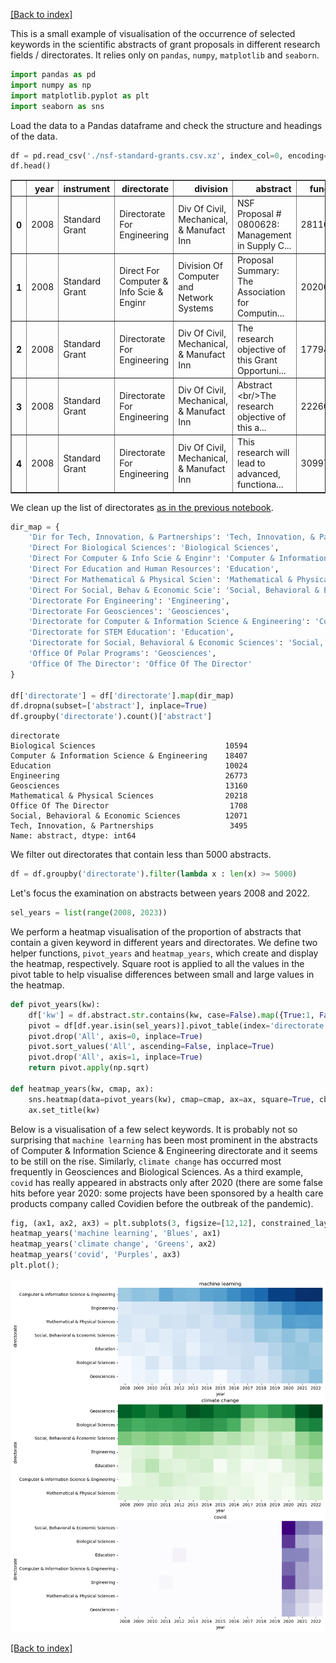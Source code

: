 [[Back to index]](./index.html)

This is a small example of visualisation of the occurrence of selected keywords in the scientific abstracts of grant proposals in different research fields / directorates. It relies only on `pandas`, `numpy`, `matplotlib` and `seaborn`.


```python
import pandas as pd
import numpy as np
import matplotlib.pyplot as plt
import seaborn as sns
```

Load the data to a Pandas dataframe and check the structure and headings of the data.


```python
df = pd.read_csv('./nsf-standard-grants.csv.xz', index_col=0, encoding='utf-8')
df.head()
```




<div>
<style scoped>
    .dataframe tbody tr th:only-of-type {
        vertical-align: middle;
    }

    .dataframe tbody tr th {
        vertical-align: top;
    }

    .dataframe thead th {
        text-align: right;
    }
</style>
<table border="1" class="dataframe">
  <thead>
    <tr style="text-align: right;">
      <th></th>
      <th>year</th>
      <th>instrument</th>
      <th>directorate</th>
      <th>division</th>
      <th>abstract</th>
      <th>funding</th>
    </tr>
  </thead>
  <tbody>
    <tr>
      <th>0</th>
      <td>2008</td>
      <td>Standard Grant</td>
      <td>Directorate For Engineering</td>
      <td>Div Of Civil, Mechanical, &amp; Manufact Inn</td>
      <td>NSF Proposal # 0800628: Management in Supply C...</td>
      <td>281167.0</td>
    </tr>
    <tr>
      <th>1</th>
      <td>2008</td>
      <td>Standard Grant</td>
      <td>Direct For Computer &amp; Info Scie &amp; Enginr</td>
      <td>Division Of Computer and Network Systems</td>
      <td>Proposal Summary: The Association for Computin...</td>
      <td>20200.0</td>
    </tr>
    <tr>
      <th>2</th>
      <td>2008</td>
      <td>Standard Grant</td>
      <td>Directorate For Engineering</td>
      <td>Div Of Civil, Mechanical, &amp; Manufact Inn</td>
      <td>The research objective of this Grant Opportuni...</td>
      <td>177948.0</td>
    </tr>
    <tr>
      <th>3</th>
      <td>2008</td>
      <td>Standard Grant</td>
      <td>Directorate For Engineering</td>
      <td>Div Of Civil, Mechanical, &amp; Manufact Inn</td>
      <td>Abstract &lt;br/&gt;The research objective of this a...</td>
      <td>222600.0</td>
    </tr>
    <tr>
      <th>4</th>
      <td>2008</td>
      <td>Standard Grant</td>
      <td>Directorate For Engineering</td>
      <td>Div Of Civil, Mechanical, &amp; Manufact Inn</td>
      <td>This research will lead to advanced, functiona...</td>
      <td>309973.0</td>
    </tr>
  </tbody>
</table>
</div>



We clean up the list of directorates [as in the previous notebook](./initial_exploration.html).


```python
dir_map = {
    'Dir for Tech, Innovation, & Partnerships': 'Tech, Innovation, & Partnerships', 
    'Direct For Biological Sciences': 'Biological Sciences', 
    'Direct For Computer & Info Scie & Enginr': 'Computer & Information Science & Engineering', 
    'Direct For Education and Human Resources': 'Education', 
    'Direct For Mathematical & Physical Scien': 'Mathematical & Physical Sciences', 
    'Direct For Social, Behav & Economic Scie': 'Social, Behavioral & Economic Sciences', 
    'Directorate For Engineering': 'Engineering', 
    'Directorate For Geosciences': 'Geosciences', 
    'Directorate for Computer & Information Science & Engineering': 'Computer & Information Science & Engineering', 
    'Directorate for STEM Education': 'Education', 
    'Directorate for Social, Behavioral & Economic Sciences': 'Social, Behavioral & Economic Sciences', 
    'Office Of Polar Programs': 'Geosciences', 
    'Office Of The Director': 'Office Of The Director'
}

df['directorate'] = df['directorate'].map(dir_map)
df.dropna(subset=['abstract'], inplace=True)
df.groupby('directorate').count()['abstract']
```




    directorate
    Biological Sciences                             10594
    Computer & Information Science & Engineering    18407
    Education                                       10024
    Engineering                                     26773
    Geosciences                                     13160
    Mathematical & Physical Sciences                20218
    Office Of The Director                           1708
    Social, Behavioral & Economic Sciences          12071
    Tech, Innovation, & Partnerships                 3495
    Name: abstract, dtype: int64



We filter out directorates that contain less than 5000 abstracts.


```python
df = df.groupby('directorate').filter(lambda x : len(x) >= 5000)
```

Let's focus the examination on abstracts between years 2008 and 2022.


```python
sel_years = list(range(2008, 2023))
```

We perform a heatmap visualisation of the proportion of abstracts that contain a given keyword in different years and directorates. We define two helper functions, `pivot_years` and `heatmap_years`, which create and display the heatmap, respectively. Square root is applied to all the values in the pivot table to help visualise differences between small and large values in the heatmap.


```python
def pivot_years(kw):
    df['kw'] = df.abstract.str.contains(kw, case=False).map({True:1, False:0})
    pivot = df[df.year.isin(sel_years)].pivot_table(index='directorate', columns='year', values='kw', fill_value=0, aggfunc='mean', margins=True)
    pivot.drop('All', axis=0, inplace=True)
    pivot.sort_values('All', ascending=False, inplace=True)
    pivot.drop('All', axis=1, inplace=True)
    return pivot.apply(np.sqrt)

def heatmap_years(kw, cmap, ax):
    sns.heatmap(data=pivot_years(kw), cmap=cmap, ax=ax, square=True, cbar=False, yticklabels=True, annot=False)
    ax.set_title(kw)
```

Below is a visualisation of a few select keywords. It is probably not so surprising that `machine learning` has been most prominent in the abstracts of Computer & Information Science & Engineering directorate and it seems to be still on the rise. Similarly, `climate change` has occurred most frequently in Geosciences and Biological Sciences. As a third example, `covid` has really appeared in abstracts only after 2020 (there are some false hits before year 2020: some projects have been sponsored by a health care products company called Covidien before the outbreak of the pandemic). 


```python
fig, (ax1, ax2, ax3) = plt.subplots(3, figsize=[12,12], constrained_layout=True)
heatmap_years('machine learning', 'Blues', ax1)
heatmap_years('climate change', 'Greens', ax2)
heatmap_years('covid', 'Purples', ax3)
plt.plot();
```


    
![png](keyword_occurrences_files/keyword_occurrences_13_0.png)
    

 
[[Back to index]](./index.html)
